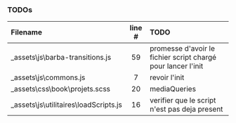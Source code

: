 ### TODOs
| Filename | line # | TODO
|:------|:------:|:------
| _assets\js\barba-transitions.js | 59 | promesse d'avoir le fichier script chargé pour lancer l'init
| _assets\js\commons.js | 7 | revoir l'init
| _assets\css\book\projets.scss | 20 | mediaQueries
| _assets\js\utilitaires\loadScripts.js | 16 | verifier que le script n'est pas deja present